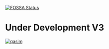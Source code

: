 [![FOSSA Status](https://app.fossa.com/api/projects/git%2Bgithub.com%2FGlobalTechInfo%2FGLOBAL-MD.svg?type=large&issueType=license)](https://app.fossa.com/projects/git%2Bgithub.com%2FGlobalTechInfo%2FGLOBAL-MD?ref=badge_large&issueType=license)

# Under Development V3
<a href="https://ibb.co/tB1DJhS"><img src="https://i.ibb.co/BLYBCPm/qasim.jpg" alt="qasim" border="0"></a>
